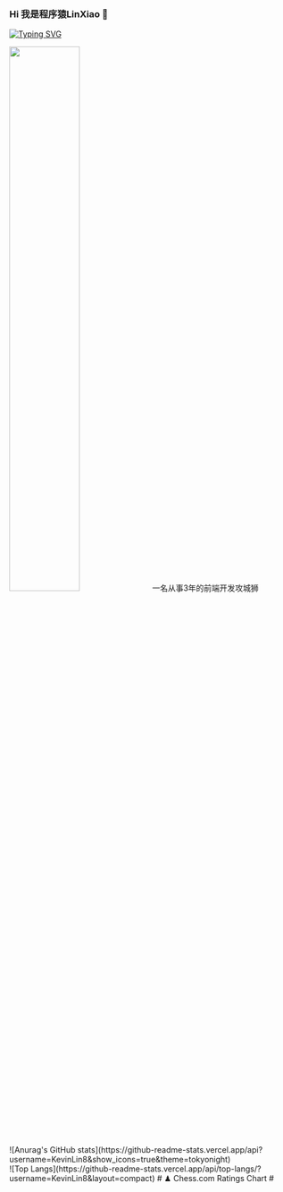 ### Hi 我是程序猿LinXiao 👋
[![Typing SVG](https://readme-typing-svg.demolab.com?font=Fira+Code&pause=1000&color=F70909&center=false+%E9%94%99%E8%AF%AF%E7%9A%84%E9%94%99%E8%AF%AF%E7%9A%84&vCenter=false+%E9%94%99%E8%AF%AF%E7%9A%84%E9%94%99%E8%AF%AF%E7%9A%84&repeat=true+%E7%9C%9F%E7%9A%84%E7%9C%9F%E7%9A%84&random=false+%E9%94%99%E8%AF%AF%E7%9A%84%E9%94%99%E8%AF%AF%E7%9A%84&width=435&lines=Thank+you+Javascript)](https://git.io/typing-svg)
<br>
<div>
  <img style='width:50%;' src='https://camo.githubusercontent.com/992babdffd8c74a1502de375fbdf7e4d54773242/68747470733a2f2f6d656469612e67697068792e636f6d2f6d656469612f53576f536b4e36447854737a71494b4571762f67697068792e676966'></img>
一名从事3年的前端开发攻城狮
  
</div>
<br>
![Anurag's GitHub stats](https://github-readme-stats.vercel.app/api?username=KevinLin8&show_icons=true&theme=tokyonight)
<br>
![Top Langs](https://github-readme-stats.vercel.app/api/top-langs/?username=KevinLin8&layout=compact)
# ♟︎ Chess.com Ratings Chart #


<!--
**KevinLin8/KevinLin8** is a ✨ _special_ ✨ repository because its `README.md` (this file) appears on your GitHub profile.

Here are some ideas to get you started:

- 🔭 I’m currently working on ...
- 🌱 I’m currently learning ...
- 👯 I’m looking to collaborate on ...
- 🤔 I’m looking for help with ...
- 💬 Ask me about ...
- 📫 How to reach me: ...
- 😄 Pronouns: ...
- ⚡ Fun fact: ...
-->
